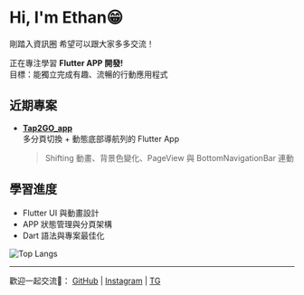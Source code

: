 # Hi, I'm Ethan😁
剛踏入資訊圈 希望可以跟大家多多交流！

正在專注學習 **Flutter APP 開發!**  
目標：能獨立完成有趣、流暢的行動應用程式

## 近期專案
- **[Tap2GO_app](https://github.com/Dethanev/Tap2Go_app)**  
  多分頁切換 + 動態底部導航列的 Flutter App  
  > Shifting 動畫、背景色變化、PageView 與 BottomNavigationBar 連動

## 學習進度
- Flutter UI 與動畫設計
- APP 狀態管理與分頁架構
- Dart 語法與專案最佳化

![Top Langs](https://github-readme-stats.vercel.app/api/top-langs/?username=Dethanev&layout=compact&theme=tokyonight)

---

歡迎一起交流🙏：
[GitHub](https://github.com/Dethanev) | [Instagram](https://www.instagram.com/fiscal_666/?hl=zh-tw) | [TG](https://t.me/Dethanev)

